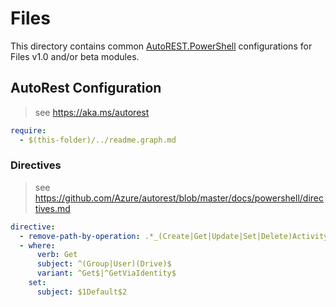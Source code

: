 # Files

This directory contains common [AutoREST.PowerShell](https://github.com/Azure/autorest.powershell) configurations for Files v1.0 and/or beta modules.

## AutoRest Configuration

> see <https://aka.ms/autorest>

``` yaml
require:
  - $(this-folder)/../readme.graph.md
```

### Directives

> see https://github.com/Azure/autorest/blob/master/docs/powershell/directives.md

``` yaml
directive:
  - remove-path-by-operation: .*_(Create|Get|Update|Set|Delete)Activity$|.*\.activity.*$|share\..*_createLink
  - where:
      verb: Get
      subject: ^(Group|User)(Drive)$
      variant: ^Get$|^GetViaIdentity$
    set:
      subject: $1Default$2
```
